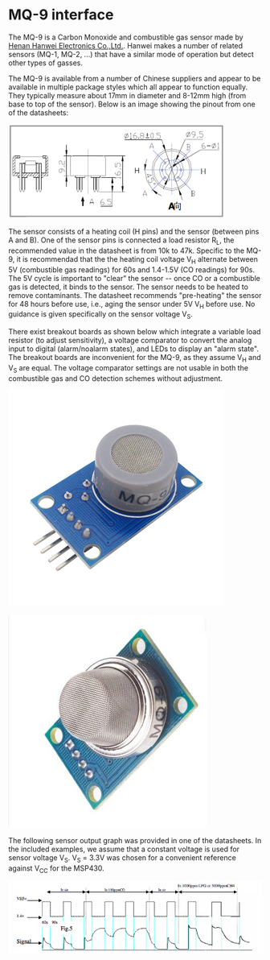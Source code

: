 # MQ-9 interface

The MQ-9 is a Carbon Monoxide and combustible gas sensor made by [Henan Hanwei Electronics Co.,Ltd.](http://www.hwsensor.com).
Hanwei makes a number of related sensors (MQ-1, MQ-2, ...) that have a similar mode of operation but detect other types of gasses.

The MQ-9 is available from a number of Chinese suppliers and appear to be available in multiple package styles which all appear to function equally. They typically measure about 17mm in diameter and 8-12mm high (from base to top of the sensor). Below is an image showing the pinout from one of the datasheets:

![MQ-9 Pinout](notes/MQ-9-pinout.png)

The sensor consists of a heating coil (H pins) and the sensor (between pins A and B). One of the sensor pins is connected a load resistor R<sub>L</sub>, the recommended value in the datasheet is from 10k to 47k. Specific to the MQ-9, it is recommendad that the the heating coil voltage V<sub>H</sub> alternate between 5V (combustible gas readings) for 60s and 1.4-1.5V (CO readings) for 90s. The 5V cycle is important to "clear" the sensor -- once CO or a combustible gas is detected, it binds to the sensor. The sensor needs to be heated to remove contaminants. The datasheet recommends "pre-heating" the sensor for 48 hours before use, i.e., aging the sensor under 5V V<sub>H</sub> before use. No guidance is given specifically on the sensor voltage V<sub>S</sub>.

There exist breakout boards as shown below which integrate a variable load resistor (to adjust sensitivity), a voltage comparator to convert the analog input to digital (alarm/noalarm states), and LEDs to display an "alarm state". The breakout boards are inconvenient for the MQ-9, as they assume V<sub>H</sub> and V<sub>S</sub> are equal. The voltage comparator settings are not usable in both the combustible gas and CO detection schemes without adjustment.

![MQ-9 Breakout Plastic Case](notes/MQ-9-breakout_plasticcase.png)

![MQ-9 Breakout Metal Case](notes/MQ-9-breakout_metalcase.png)

The following sensor output graph was provided in one of the datasheets. In the included examples, we assume that a constant voltage is used for sensor voltage V<sub>S</sub>. V<sub>S</sub> = 3.3V was chosen for a convenient reference against V<sub>CC</sub> for the MSP430.

![MQ-9 CO Response](notes/MQ-9-CO_response.png)

